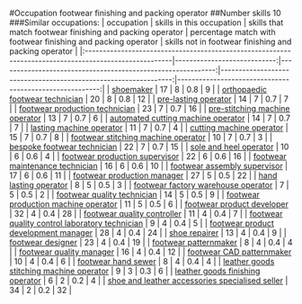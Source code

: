 #Occupation footwear finishing and packing operator
##Number skills 10
###Similar occupations:
| occupation                                                                                            |   skills in this occupation |   skills that match footwear finishing and packing operator |   percentage match with footwear finishing and packing operator |   skills not in footwear finishing and packing operator |
|:------------------------------------------------------------------------------------------------------|----------------------------:|------------------------------------------------------------:|----------------------------------------------------------------:|--------------------------------------------------------:|
| [shoemaker](shoemaker.md)                                                                             |                          17 |                                                           8 |                                                             0.8 |                                                       9 |
| [orthopaedic footwear technician](orthopaedic_footwear_technician.md)                                 |                          20 |                                                           8 |                                                             0.8 |                                                      12 |
| [pre-lasting operator](pre-lasting_operator.md)                                                       |                          14 |                                                           7 |                                                             0.7 |                                                       7 |
| [footwear production technician](footwear_production_technician.md)                                   |                          23 |                                                           7 |                                                             0.7 |                                                      16 |
| [pre-stitching machine operator](pre-stitching_machine_operator.md)                                   |                          13 |                                                           7 |                                                             0.7 |                                                       6 |
| [automated cutting machine operator](automated_cutting_machine_operator.md)                           |                          14 |                                                           7 |                                                             0.7 |                                                       7 |
| [lasting machine operator](lasting_machine_operator.md)                                               |                          11 |                                                           7 |                                                             0.7 |                                                       4 |
| [cutting machine operator](cutting_machine_operator.md)                                               |                          15 |                                                           7 |                                                             0.7 |                                                       8 |
| [footwear stitching machine operator](footwear_stitching_machine_operator.md)                         |                          10 |                                                           7 |                                                             0.7 |                                                       3 |
| [bespoke footwear technician](bespoke_footwear_technician.md)                                         |                          22 |                                                           7 |                                                             0.7 |                                                      15 |
| [sole and heel operator](sole_and_heel_operator.md)                                                   |                          10 |                                                           6 |                                                             0.6 |                                                       4 |
| [footwear production supervisor](footwear_production_supervisor.md)                                   |                          22 |                                                           6 |                                                             0.6 |                                                      16 |
| [footwear maintenance technician](footwear_maintenance_technician.md)                                 |                          16 |                                                           6 |                                                             0.6 |                                                      10 |
| [footwear assembly supervisor](footwear_assembly_supervisor.md)                                       |                          17 |                                                           6 |                                                             0.6 |                                                      11 |
| [footwear production manager](footwear_production_manager.md)                                         |                          27 |                                                           5 |                                                             0.5 |                                                      22 |
| [hand lasting operator](hand_lasting_operator.md)                                                     |                           8 |                                                           5 |                                                             0.5 |                                                       3 |
| [footwear factory warehouse operator](footwear_factory_warehouse_operator.md)                         |                           7 |                                                           5 |                                                             0.5 |                                                       2 |
| [footwear quality technician](footwear_quality_technician.md)                                         |                          14 |                                                           5 |                                                             0.5 |                                                       9 |
| [footwear production machine operator](footwear_production_machine_operator.md)                       |                          11 |                                                           5 |                                                             0.5 |                                                       6 |
| [footwear product developer](footwear_product_developer.md)                                           |                          32 |                                                           4 |                                                             0.4 |                                                      28 |
| [footwear quality controller](footwear_quality_controller.md)                                         |                          11 |                                                           4 |                                                             0.4 |                                                       7 |
| [footwear quality control laboratory technician](footwear_quality_control_laboratory_technician.md)   |                           9 |                                                           4 |                                                             0.4 |                                                       5 |
| [footwear product development manager](footwear_product_development_manager.md)                       |                          28 |                                                           4 |                                                             0.4 |                                                      24 |
| [shoe repairer](shoe_repairer.md)                                                                     |                          13 |                                                           4 |                                                             0.4 |                                                       9 |
| [footwear designer](footwear_designer.md)                                                             |                          23 |                                                           4 |                                                             0.4 |                                                      19 |
| [footwear patternmaker](footwear_patternmaker.md)                                                     |                           8 |                                                           4 |                                                             0.4 |                                                       4 |
| [footwear quality manager](footwear_quality_manager.md)                                               |                          16 |                                                           4 |                                                             0.4 |                                                      12 |
| [footwear CAD patternmaker](footwear_CAD_patternmaker.md)                                             |                          10 |                                                           4 |                                                             0.4 |                                                       6 |
| [footwear hand sewer](footwear_hand_sewer.md)                                                         |                           8 |                                                           4 |                                                             0.4 |                                                       4 |
| [leather goods stitching machine operator](leather_goods_stitching_machine_operator.md)               |                           9 |                                                           3 |                                                             0.3 |                                                       6 |
| [leather goods finishing operator](leather_goods_finishing_operator.md)                               |                           6 |                                                           2 |                                                             0.2 |                                                       4 |
| [shoe and leather accessories specialised seller](shoe_and_leather_accessories_specialised_seller.md) |                          34 |                                                           2 |                                                             0.2 |                                                      32 |
